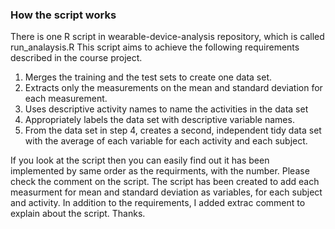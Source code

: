 ### How the script works
There is one R script in wearable-device-analysis repository, which is called run_analaysis.R This script aims to achieve the following requirements described in the course project.

1. Merges the training and the test sets to create one data set.
2. Extracts only the measurements on the mean and standard deviation for each measurement. 
3. Uses descriptive activity names to name the activities in the data set
4. Appropriately labels the data set with descriptive variable names. 
5. From the data set in step 4, creates a second, independent tidy data set with the average of each variable for each activity and each subject.

If you look at the script then you can easily find out it has been implemented by same order as the requirments, with the number. Please check the comment on the script. The script has been created to add each measurment for mean and standard deviation as variables, for each subject and activity. In addition to the requirements, I added extrac comment to explain about the script. Thanks.
